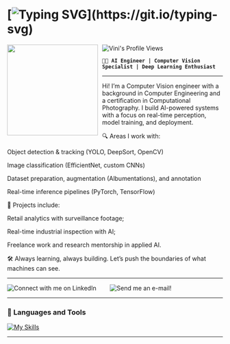# [![Typing SVG](https://readme-typing-svg.herokuapp.com/?color=2F80ED&size=35&center=true&vCenter=true&width=1300&lines=🧠+Welcome+to+my+profile!;🤖+I'm+an+AI+developer+passionate+about+Computer+Vision!;🧙🏽‍♂+Feel+free+to+explore+my+projects+and+...;reach+out+if+you’d+like+to+collaborate+or+chat+about+AI!)](https://git.io/typing-svg)
<img src='https://github.com/user-attachments/assets/59e0876a-3fd9-4c75-822a-d0e31446d738' align='left' width='212' style="margin-right: 10px;">

![Vini's Profile Views](https://komarev.com/ghpvc/?username=vinilazzeri&color=blue)

**`👨‍💻 AI Engineer | Computer Vision Specialist | Deep Learning Enthusiast`** 


***

Hi! I’m a Computer Vision engineer with a background in Computer Engineering and a certification in Computational Photography. I build AI-powered systems with a focus on real-time perception, model training, and deployment.

🔍 Areas I work with:

Object detection & tracking (YOLO, DeepSort, OpenCV)

Image classification (EfficientNet, custom CNNs)

Dataset preparation, augmentation (Albumentations), and annotation

Real-time inference pipelines (PyTorch, TensorFlow)

🚀 Projects include:

Retail analytics with surveillance footage;

Real-time industrial inspection with AI;

Freelance work and research mentorship in applied AI.

🛠️ Always learning, always building.
Let’s push the boundaries of what machines can see.
*** 

<p>
  <a href="https://www.linkedin.com/in/vinicius-lazzeri/" style="text-decoration: none; display: inline-block; margin-right: 20px;">
    <img alt="Connect with me on LinkedIn" title="Connect with me on LinkedIn" src="https://img.shields.io/badge/Connect%20with%20me%20on-LinkedIn-%230077B5.svg?style=flat-square&logo=linkedin&logoColor=white"/></a> &nbsp; <a href="mailto:vinicius.lazzeri@gmail.com" style="text-decoration: none; display: inline-block;">
    <img alt="Send me an e-mail!" title="Send me an e-mail!" src="https://img.shields.io/badge/Get%20in%20touch%20with%20me%20via-Gmail-%23EA4335.svg?style=flat-square&logo=gmail&logoColor=white&label=Get%20in%20touch%20with%20me%20via%20my"/>
  </a>
</p>


---


### 🧰 Languages and Tools

[![My Skills](https://skillicons.dev/icons?i=python,tensorflow,pytorch,opencv,ubuntu,windows,git,docker,kubernetes&perline=10)](https://skillicons.dev)
<br />

---







<!-- ![vinicius-lazzeri's Streak](https://github-readme-streak-stats.herokuapp.com/?user=vinicius-lazzeri&theme=default&hide_border=true) -->

#
